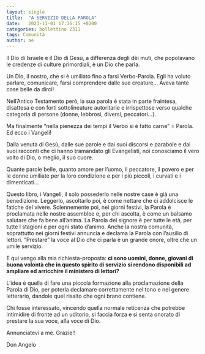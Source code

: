 ```yaml
---
layout: single
title:  "A SERVIZIO DELLA PAROLA"
date:   2023-11-01 17:36:15 +0200
categories: bollettino 2311
tags: Comunità
author: ae
---
```


Il Dio di Israele e il Dio di Gesù, a differenza degli dèi muti, che popolavano le credenze di culture primordiali, è un Dio che parla.

Un Dio, il nostro, che si è umiliato fino a farsi Verbo-Parola. Egli ha voluto parlare, comunicare, farsi comprendere dalle sue creature… Aveva tante cose belle da dirci!

Nell’Antico Testamento però, la sua parola è stata in parte fraintesa, disattesa e con forti sottolineature autoritarie e irrispettose verso qualche categoria di persone (donne, lebbrosi, diversi, peccatori…).

Ma finalmente “nella pienezza dei tempi il Verbo si è fatto carne” = Parola. Ed ecco i Vangeli!

Dalla venuta di Gesù, dalle sue parole e dai suoi discorsi e parabole e dai suoi racconti che ci hanno tramandato gli Evangelisti, noi conosciamo il vero volto di Dio, o meglio, il suo cuore.

Quante parole belle, quanto amore per l’uomo, il peccatore, il povero e per le donne umiliate per la loro condizione e per i più piccoli, i curvati e i dimenticati…

Questo libro, i Vangeli, il solo possederlo nelle nostre case è già una benedizione. Leggerlo, ascoltarlo poi, è come nettare che ci addolcisce le fatiche del vivere. Solennemente poi, nei giorni festivi, la Parola è proclamata nelle nostre assemblee e, per chi ascolta, è come un balsamo salutare che fa bene all’anima. La Parola del signore è per tutte le età, per tutte l stagioni e per ogni stato d’animo. Anche la nostra comunità, soprattutto nei giorni festivi annuncia e declama la Parola con l’ausilio di lettori. “Prestare” la voce al Dio che ci parla è un grande onore, oltre che un umile servizio.

E qui vengo alla mia richiesta-proposta: **ci sono uomini, donne, giovani di buona volontà che in questo spirito di servizio si rendono disponibili ad ampliare ed arricchire il ministero di lettori?**

L’idea è quella di fare una piccola formazione alla proclamazione della Parola di Dio,
per poterla declamare correttamente nel tono e nel genere letterario, dandole quel risalto che ogni brano contiene.

Chi fosse interessato, vincendo quella normale reticenza che potrebbe intimidire di fronte ad un uditorio, si faccia forza e si senta onorato di prestare la sua voce, alla voce di Dio.

Annunciatevi a me. Grazie!!

Don Angelo

